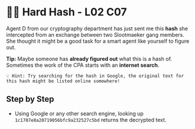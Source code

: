 # 🚴‍♂️ Hard Hash - L02 C07

Agent D from our cryptography department has just sent me this **hash** she intercepted from an exchange between two Slootmaeker gang members. She thought it might be a good task for a smart agent like yourself to figure out.

**Tip:** Maybe someone has **already figured out** what this is a hash of. Sometimes the work of the CPA starts with an **internet search**.

```
💡 Hint: Try searching for the hash in Google, the original text for this hash might be listed online somewhere!
```

## Step by Step

- Using Google or any other search engine, looking up `1c1707e8a20719056bfc9a232527c5bd` returns the decrypted text.
